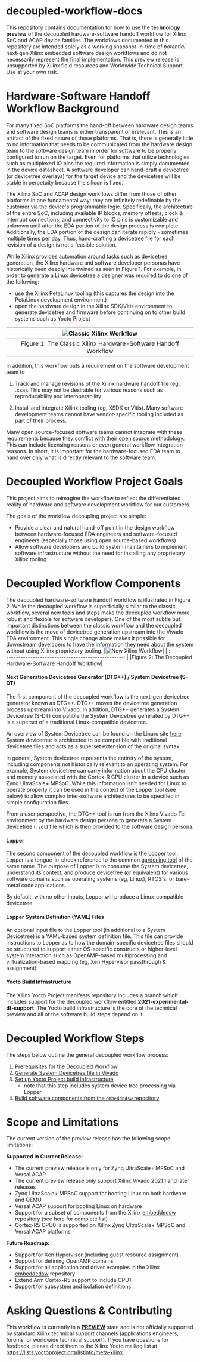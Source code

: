 # decoupled-workflow-docs
This repository contains documentation for how to use the **technology preview** of the decoupled hardware-software handoff workflow for Xilinx SoC and ACAP device families.  The workflows documented in this repository are intended solely as a working snapshot-in-time of *potential* next-gen Xilinx embedded software design workflows and do not necessarily represent the final implementation.  This preview release is unsupported by Xilinx field resources and Worldwide Technical Support.  Use at your own risk.

# Hardware-Software Handoff Workflow Background

For many fixed SoC platforms the hand-off between hardware design teams and software design teams is either transparent or irrelevant.  This is an artifact of the fixed nature of those platforms.  That is, there is generally little to no information that needs to be communicated from the hardware design team to the software design team in order for software to be properly configured to run on the target.  Even for platforms that utilize technologies such as multiplexed IO pins the required information is simply documented in the device datasheet.  A software developer can hand-craft a devicetree (or devicetree overlays) for the target device and the devicetree will be stable in perpetuity because the silicon is fixed.

The Xilinx SoC and ACAP design workflows differ from those of other platforms in one fundamental way: they are infinitely redefinable by the customer via the device's programmable logic.   Specifically, the architecture of the entire SoC, including available IP blocks; memory offsets; clock & interrupt connections; and connectivity to IO pins is customizable and unknown until after the EDA portion of the design process is complete.  Additionally, the EDA portion of the design can iterate rapidly - sometimes multiple times per day.  Thus, hand-crafting a devicetree file for each revision of a design is not a feasible solution.

While Xilinx provides automation around tasks such as devicetree generation, the Xilinx hardware and software developer personas have historically been deeply intertwined as seen in Figure 1.  For example, in order to generate a Linux devicetree a designer was required to do one of the following:

* use the Xilinx PetaLinux tooling (this captures the design into the PetaLinux development environment)
* open the hardware design in the Xilinx SDK/Vitis environment to generate devicetree and firmware before continuing on to other build systems such as Yocto Project

| ![Classic Xilinx Workflow](resources/xilinx_workflow_classic.png) |
| :----------------------------------------------------------: |
| Figure 1: The Classic Xilinx Hardware-Software Handoff Workflow |

In addition, this workflow puts a requirement on the software development team to

1) Track and manage revisions of the Xilinx hardware handoff file (eg, .xsa).  This may not be desirable for various reasons such as reproducability and interoperability

2) Install and integrate Xilinx tooling (eg, XSDK or Vitis).  Many software development teams cannot have vendor-specific tooling included as part of their process.  

Many open source-focused software teams cannot integrate with these requirements because they conflict with their open source methodology.  This can include  licensing reasons or even  general workflow integration reasons.  In short, it is important for the hardware-focused EDA team to hand over only what is directly relevant to the software team.

# Decoupled Workflow Project Goals

This project aims to reimagine the workflow to reflect the differentiated reality of hardware and software development workflow for our customers.

The goals of the workflow decoupling project are simple:

+ Provide a clear and natural hand-off point in the design workflow between hardware-focused EDA engineers and software-focused engineers (especially those using open source-based workflows)
+ Allow software developers and build system maintainers to implement software infrastructure without the need for installing any proprietary Xilinx tooling


# Decoupled Workflow Components
The decoupled hardware-software handoff workflow is illustrated in Figure 2.  While the decoupled  workflow is superficially similar to the classic workflow, several new tools and steps make the decoupled workflow more robust and flexible for software developers.  One of the most subtle but important distinctions between the classic workflow and the decoupled workflow is the move of devicetree generation upstream into the Vivado EDA environment.  This single change alone makes it possible for downstream developers to have the information they need about the system without using Xilinx proprietary tooling.
|![New Xilinx Workflow](resources/xilinx_new_workflow.png)|
| :----------------------------------------------------------: |
|Figure 2: The Decoupled Hardware-Software Handoff Workflow|



#### Next Generation Devicetree Generator (DTG++) / System Devicetree (S-DT)

The first component of the decoupled workflow is the next-gen devicetree generator known as DTG++.  DTG++ moves the devicetree generation process upstream into Vivado.  In addition, DTG++ generates a System Devicetree (S-DT) compatible the System Devicetree generated by DTG++ is a superset of a traditional Linux-compatible devicetree. 

An overview of System Devicetree can be found on the Linaro site [here](https://static.linaro.org/connect/lvc20/presentations/LVC20-314-0.pdf).   System devicetree is architected to be compatible with traditional devicetree files and acts as a superset extension of the original syntax.

In general, System devicetree represents the entirety of the system, including components not historically relevant to an operating system.  For example, System devicetree can carry information about the CPU cluster and memory associated with the Cortex-R CPU cluster in a device such as Zynq UltraScale+ MPSoC.  While this information isn't needed for Linux to operate properly it can be used in the context of the Lopper tool (see below) to allow complex inter-software architectures to be specified in simple configuration files.

From a user perspective, the DTG++ tool is run from the Xilinx Vivado Tcl environment by the hardware design persona to generate a System devicetree (`.sdt`) file which is then provided to the software design persona.

#### Lopper

The second component of the decoupled workflow is the Lopper tool.  Lopper is a tongue-in-cheek reference to the common [gardening tool](https://duckduckgo.com/?q=lopper+garden+tool&t=hy&va=g&iax=images&ia=images) of the same name.  The purpose of Lopper is to consume the System devicetree, understand its context, and produce devicetree (or equivalent) for various software domains such as operating systems (eg, Linux), RTOS's, or bare-metal code applications.

By default, with no other inputs, Lopper will produce a Linux-compatible devicetree.

#### Lopper System Definition (YAML) Files

An optional input file to the Lopper tool (in additional to a System Devicetree) is a YAML-based system definition file.  This file can provide instructions to Lopper as to how the domain-specific devicetree files should be structured to support either OS-specific constructs or higher-level system interaction such as OpenAMP-based multiprocessing and virtualization-based mapping (eg, Xen Hypervisor passthrough & assignment).

#### Yocto Build Infrastructure

The Xilinx Yocto Project manifests repository includes a branch which includes support for the decoupled workflow entitled **2021-experimental-dt-support**.  The Yocto build infrastructure is the core of the technical preview and all of the software build steps depend on it.

# Decoupled Workflow Steps

The steps below outline the general decoupled workflow process:

1) [Prerequisites for the Decoupled Workflow](workflow-prereqs.md)
2) [Generate System Devicetree file in Vivado](generate-system-devicetree.md)
3) [Set up Yocto Project build infrastructure](yocto-build.md)
   * note that this step includes system device tree processing via Lopper
4) [Build software components from the `embeddedsw` repository](embeddedsw-build.md)

# Scope and Limitations

The current version of the preview release has the following scope limitations:

**Supported in Current Release:**

- The current preview release is only for Zynq UltraScale+ MPSoC and Versal ACAP
- The current preview release only support Xilinx Vivado 2021.1 and later releases
- Zynq UltraScale+ MPSoC support for booting Linux on both hardware and QEMU
- Versal ACAP support for booting Linux on hardware
- Support for a subset of components from the Xilinx [embeddedsw](https://github.com/Xilinx/embeddedsw) repository (see here for complete list)
- Cortex-R5 CPU0 is supported on Xilinx Zynq UltraScale+ MPSoC and Versal ACAP platforms

**Future Roadmap:**

- Support for Xen Hypervisor (including guest resource assignment)
- Support for defining OpenAMP domains
- Support for all application and driver examples in the Xilinx [embeddedsw](https://github.com/Xilinx/embeddedsw) repository
- Extend Arm Cortex-R5 support to include CPU1
- Support for subsystem and isolation definitions

# Asking Questions & Contributing

This workflow is currently in a **<u>PREVIEW</u>** state and is not officially supported by standard Xilinx technical support channels (applications engineers, forums, or worldwide technical support).  If you have questions for feedback, please direct them to the Xilinx Yocto mailing list at https://lists.yoctoproject.org/listinfo/meta-xilinx.

